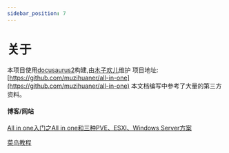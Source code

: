 ```yaml
---
sidebar_position: 7
---
```

# 关于

本项目使用[docusaurus2](https://docusaurus.io/zh-CN/)构建,由[木子欢儿](https://github.com/muzihuaner/)维护
项目地址: [https://github.com/muzihuaner/all-in-one](https://github.com/muzihuaner/all-in-one)
本文档编写中参考了大量的第三方资料。

#### 博客/网站

[All in one入门之All in one和三种PVE、ESXI、Windows Server方案](https://www.cnblogs.com/alittlemc/p/16996277.html)

[菜鸟教程](https://www.runoob.com/)
